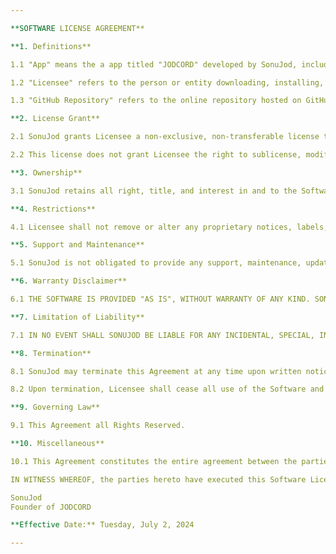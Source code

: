 ```yaml
---

**SOFTWARE LICENSE AGREEMENT**

**1. Definitions**

1.1 "App" means the a app titled "JODCORD" developed by SonuJod, including any updates, modifications, and documentation provided therewith.

1.2 "Licensee" refers to the person or entity downloading, installing, or using the Software.

1.3 "GitHub Repository" refers to the online repository hosted on GitHub where the Software is made available.

**2. License Grant**

2.1 SonuJod grants Licensee a non-exclusive, non-transferable license to use the Software, solely for the purposes of testing and evaluating its functionality as a Chatting app with full privacy.

2.2 This license does not grant Licensee the right to sublicense, modify, reverse engineer, decompile, disassemble, or otherwise attempt to derive the source code of the Software.

**3. Ownership**

3.1 SonuJod retains all right, title, and interest in and to the Software, including all intellectual property rights therein.

**4. Restrictions**

4.1 Licensee shall not remove or alter any proprietary notices, labels, or marks from the Software.

**5. Support and Maintenance**

5.1 SonuJod is not obligated to provide any support, maintenance, updates, or enhancements for the Software under this Agreement.

**6. Warranty Disclaimer**

6.1 THE SOFTWARE IS PROVIDED "AS IS", WITHOUT WARRANTY OF ANY KIND. SONUJOD DISCLAIMS ALL WARRANTIES, WHETHER EXPRESS, IMPLIED, OR STATUTORY, INCLUDING BUT NOT LIMITED TO WARRANTIES OF MERCHANTABILITY, FITNESS FOR A PARTICULAR PURPOSE, AND NON-INFRINGEMENT OF THIRD-PARTY RIGHTS.

**7. Limitation of Liability**

7.1 IN NO EVENT SHALL SONUJOD BE LIABLE FOR ANY INCIDENTAL, SPECIAL, INDIRECT, OR CONSEQUENTIAL DAMAGES ARISING OUT OF OR RELATING TO THIS AGREEMENT OR THE USE OF THE SOFTWARE, EVEN IF ADVISED OF THE POSSIBILITY OF SUCH DAMAGES.

**8. Termination**

8.1 SonuJod may terminate this Agreement at any time upon written notice to Licensee.

8.2 Upon termination, Licensee shall cease all use of the Software and destroy all copies thereof.

**9. Governing Law**

9.1 This Agreement all Rights Reserved.

**10. Miscellaneous**

10.1 This Agreement constitutes the entire agreement between the parties concerning the subject matter hereof and supersedes all prior or contemporaneous agreements, understandings, negotiations, and discussions, whether oral or written, between the parties relating thereto.

IN WITNESS WHEREOF, the parties hereto have executed this Software License Agreement as of the Effective Date.

SonuJod  
Founder of JODCORD

**Effective Date:** Tuesday, July 2, 2024

---
```

